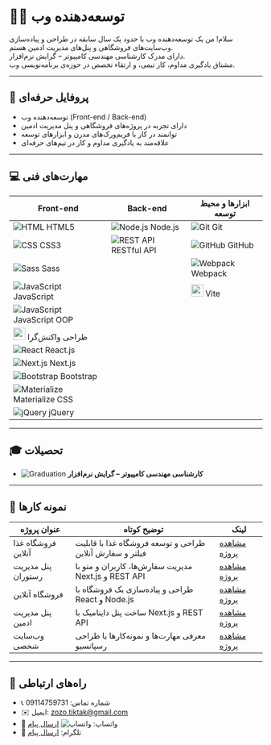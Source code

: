 # 👨‍💻 توسعه‌دهنده وب

سلام! من یک توسعه‌دهنده وب با حدود یک سال سابقه در طراحی و پیاده‌سازی وب‌سایت‌های فروشگاهی و پنل‌های مدیریت ادمین هستم.  
دارای مدرک کارشناسی مهندسی کامپیوتر – گرایش نرم‌افزار.  
مشتاق یادگیری مداوم، کار تیمی، و ارتقاء تخصص در حوزه‌ی برنامه‌نویسی وب.

---

## 💼 پروفایل حرفه‌ای

- توسعه‌دهنده وب (Front-end / Back-end)
- دارای تجربه در پروژه‌های فروشگاهی و پنل مدیریت ادمین
- توانمند در کار با فریم‌ورک‌های مدرن و ابزارهای توسعه
- علاقه‌مند به یادگیری مداوم و کار در تیم‌های حرفه‌ای

---

## 💻 مهارت‌های فنی

| Front-end | Back-end | ابزارها و محیط توسعه |
|-----------|----------|----------------------|
| ![HTML](https://img.icons8.com/color/24/html-5--v1.png) HTML5 | ![Node.js](https://img.icons8.com/color/24/nodejs.png) Node.js | ![Git](https://img.icons8.com/color/24/git.png) Git |
| ![CSS](https://img.icons8.com/color/24/css3.png) CSS3 | ![REST API](https://img.icons8.com/ios-filled/24/api.png) RESTful API | ![GitHub](https://img.icons8.com/glyph-neue/24/github.png) GitHub |
| ![Sass](https://img.icons8.com/color/24/sass.png) Sass |  | ![Webpack](https://img.icons8.com/color/24/webpack.png) Webpack |
| ![JavaScript](https://img.icons8.com/color/24/javascript--v1.png) JavaScript |  | <img src="https://vitejs.dev/logo.svg" width="24"/> Vite |
| ![JavaScript](https://img.icons8.com/color/24/javascript--v1.png) JavaScript OOP |  |  |
| <img src="https://img.icons8.com/color/24/responsive-design.png" width="24"/> طراحی واکنش‌گرا |  |  |
| ![React](https://img.icons8.com/plasticine/24/react.png) React.js |  |  |
| ![Next.js](https://img.icons8.com/ios-filled/24/000000/nextjs.png) Next.js |  |  |
| ![Bootstrap](https://img.icons8.com/color/24/bootstrap.png) Bootstrap |  |  |
| ![Materialize](https://img.icons8.com/color/24/material-ui.png) Materialize CSS |  |  |
| ![jQuery](https://img.icons8.com/ios/24/jquery.png) jQuery |  |  |

---

## 🎓 تحصیلات

- ![Graduation](https://img.icons8.com/ios-filled/24/graduation-cap.png) **کارشناسی مهندسی کامپیوتر – گرایش نرم‌افزار**

---

## 📅 نمونه کارها

| عنوان پروژه | توضیح کوتاه | لینک |
|--------------|--------------|-------|
| فروشگاه غذا آنلاین | طراحی و توسعه فروشگاه غذا با قابلیت فیلتر و سفارش آنلاین | [مشاهده پروژه](#) |
| پنل مدیریت رستوران | مدیریت سفارش‌ها، کاربران و منو با Next.js و REST API | [مشاهده پروژه](#) |
| فروشگاه آنلاین | طراحی و پیاده‌سازی یک فروشگاه با React و Node.js | [مشاهده پروژه](#) |
| پنل مدیریت ادمین | ساخت پنل داینامیک با Next.js و REST API | [مشاهده پروژه](#) |
| وب‌سایت شخصی | معرفی مهارت‌ها و نمونه‌کارها با طراحی رسپانسیو | [مشاهده پروژه](#) |

---

## 📢 راه‌های ارتباطی

- 📞 شماره تماس: 09114759731
- ✉️ ایمیل: zozo.tiktak@gmail.com
- 💬 واتساپ: ![واتساپ](https://img.icons8.com/color/24/whatsapp--v1.png) [ارسال پیام](https://wa.me/989114759731)
- 📱 تلگرام: [ارسال پیام](https://t.me/ZohreZ@m@ny)
